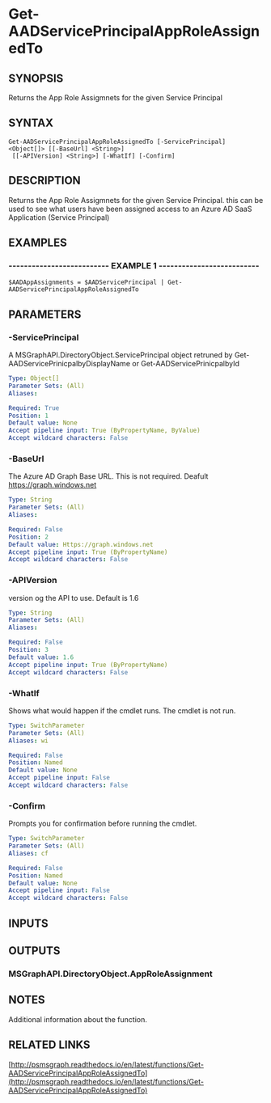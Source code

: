 # Get-AADServicePrincipalAppRoleAssignedTo

## SYNOPSIS
Returns the App Role Assigmnets for the given Service Principal

## SYNTAX

```
Get-AADServicePrincipalAppRoleAssignedTo [-ServicePrincipal] <Object[]> [[-BaseUrl] <String>]
 [[-APIVersion] <String>] [-WhatIf] [-Confirm]
```

## DESCRIPTION
Returns the App Role Assigmnets for the given Service Principal.
this can be used to see what users have been assigned access to an Azure AD SaaS Application (Service Principal)

## EXAMPLES

### -------------------------- EXAMPLE 1 --------------------------
```
$AADAppAssignments = $AADServicePrincipal | Get-AADServicePrincipalAppRoleAssignedTo
```

## PARAMETERS

### -ServicePrincipal
A MSGraphAPI.DirectoryObject.ServicePrincipal object retruned by Get-AADServicePrinicpalbyDisplayName or Get-AADServicePrinicpalbyId

```yaml
Type: Object[]
Parameter Sets: (All)
Aliases: 

Required: True
Position: 1
Default value: None
Accept pipeline input: True (ByPropertyName, ByValue)
Accept wildcard characters: False
```

### -BaseUrl
The Azure AD Graph Base URL.
This is not required.
Deafult 
    https://graph.windows.net

```yaml
Type: String
Parameter Sets: (All)
Aliases: 

Required: False
Position: 2
Default value: Https://graph.windows.net
Accept pipeline input: True (ByPropertyName)
Accept wildcard characters: False
```

### -APIVersion
version og the API to use.
Default is 1.6

```yaml
Type: String
Parameter Sets: (All)
Aliases: 

Required: False
Position: 3
Default value: 1.6
Accept pipeline input: True (ByPropertyName)
Accept wildcard characters: False
```

### -WhatIf
Shows what would happen if the cmdlet runs.
The cmdlet is not run.

```yaml
Type: SwitchParameter
Parameter Sets: (All)
Aliases: wi

Required: False
Position: Named
Default value: None
Accept pipeline input: False
Accept wildcard characters: False
```

### -Confirm
Prompts you for confirmation before running the cmdlet.

```yaml
Type: SwitchParameter
Parameter Sets: (All)
Aliases: cf

Required: False
Position: Named
Default value: None
Accept pipeline input: False
Accept wildcard characters: False
```

## INPUTS

## OUTPUTS

### MSGraphAPI.DirectoryObject.AppRoleAssignment

## NOTES
Additional information about the function.

## RELATED LINKS

[http://psmsgraph.readthedocs.io/en/latest/functions/Get-AADServicePrincipalAppRoleAssignedTo](http://psmsgraph.readthedocs.io/en/latest/functions/Get-AADServicePrincipalAppRoleAssignedTo)

